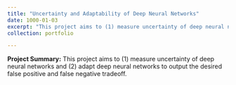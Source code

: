 ```yaml
---
title: "Uncertainty and Adaptability of Deep Neural Networks"
date: 1000-01-03
excerpt: "This project aims to (1) measure uncertainty of deep neural networks and (2) adapt deep neural networks to output the desired false positive and false negative tradeoff. <br/><img src='/images/500x300.png'>"
collection: portfolio

---
```


**Project Summary:** This project aims to (1) measure uncertainty of deep neural networks and (2) adapt deep neural networks to output the desired false positive and false negative tradeoff.
